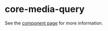 core-media-query
================

See the [component page](http://polymer.github.io/core-media-query) for more information.